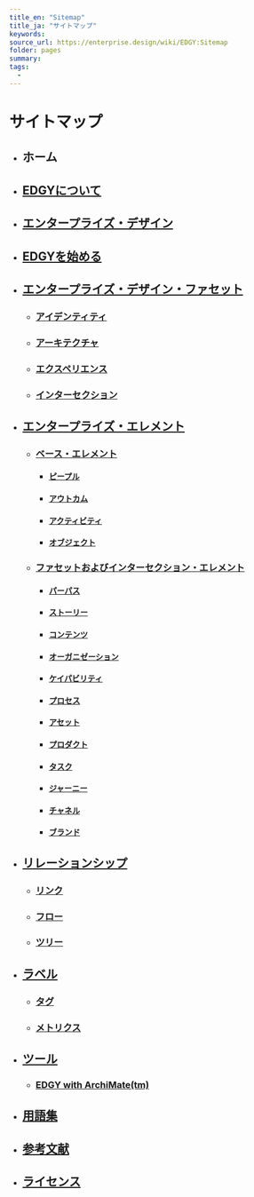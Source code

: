 ```yaml
---
title_en: "Sitemap"
title_ja: "サイトマップ"
keywords: 
source_url: https://enterprise.design/wiki/EDGY:Sitemap
folder: pages
summary:
tags: 
  - 
---
```

# サイトマップ
- ## ホーム
- ## [EDGYについて](/pages/about_EDGY_ja.md)
- ## [エンタープライズ・デザイン](/pages/enterprise_design_ja.md)
- ## [EDGYを始める](/pages/getting_started_ja.md)
- ## [エンタープライズ・デザイン・ファセット](/pages/enterprise_design_facets_ja/enterprise_design_facets_ja.md)
    - ### [アイデンティティ](/pages/enterprise_design_facets_ja/identity_ja.md)
    - ### [アーキテクチャ](/pages/enterprise_design_facets_ja/architecture_ja.md)
    - ### [エクスペリエンス](/pages/enterprise_design_facets_ja/experience_ja.md)
    - ### [インターセクション](/pages/enterprise_design_facets_ja/intersection_ja.md)
- ## [エンタープライズ・エレメント](/pages/enterprise_elements_ja/eneterprise_elements_ja.md)
    - ### [ベース・エレメント](/pages/enterprise_elements_ja/base_elements_ja/base_elements_ja.md)
        - #### [ピープル](/pages/enterprise_elements_ja/base_elements_ja/people_ja.md)
        - #### [アウトカム](/pages/enterprise_elements_ja/base_elements_ja/outcome_ja.md)
        - #### [アクティビティ](/pages/enterprise_elements_ja/base_elements_ja/activity_ja.md)
        - #### [オブジェクト](/pages/enterprise_elements_ja/base_elements_ja/object_ja.md)
    - ### [ファセットおよびインターセクション・エレメント](/pages/enterprise_elements_ja/facets_and_intersection_elements_ja/facets_and_intersection_elements_ja.md)
        - #### [パーパス](/pages/enterprise_elements_ja/facets_and_intersection_elements_ja/_identity/purpose_ja.md)
        - #### [ストーリー](/pages/enterprise_elements_ja/facets_and_intersection_elements_ja/_identity/story_ja.md)
        - #### [コンテンツ](/pages/enterprise_elements_ja/facets_and_intersection_elements_ja/_identity/content_ja.md)
        - #### [オーガニゼーション](/pages/enterprise_elements_ja/facets_and_intersection_elements_ja/_intersection/organization_ja.md)
        - #### [ケイパビリティ](/pages/enterprise_elements_ja/facets_and_intersection_elements_ja/_architecture/capability_ja.md)
        - #### [プロセス](/pages/enterprise_elements_ja/facets_and_intersection_elements_ja/_architecture/process_ja.md)
        - #### [アセット](/pages/enterprise_elements_ja/facets_and_intersection_elements_ja/_architecture/asset_ja.md)
        - #### [プロダクト](/pages/enterprise_elements_ja/facets_and_intersection_elements_ja/_intersection/product_ja.md)
        - #### [タスク](/pages/enterprise_elements_ja/facets_and_intersection_elements_ja/_experience/task_ja.md)
        - #### [ジャーニー](/pages/enterprise_elements_ja/facets_and_intersection_elements_ja/_experience/journey_ja.md)
        - #### [チャネル](enterprise_elements_ja/facets_and_intersection_elements_ja/_experience/channel_ja.md)
        - #### [ブランド](/pages/enterprise_elements_ja/facets_and_intersection_elements_ja/_intersection/brand_ja.md)
- ## [リレーションシップ](/pages//relationships_ja/relationships_ja.md)
    - ### [リンク](/pages/relationships_ja/link_ja.md)
    - ### [フロー](/pages/relationships_ja/flow_ja.md)
    - ### [ツリー](/pages/relationships_ja/tree_ja.md)
- ## [ラベル](/pages/labels_ja/labels_ja.md)
    - ### [タグ](/pages/labels_ja/tagging_ja.md)
    - ### [メトリクス](/pages/labels_ja/metrics_ja.md)
- ## [ツール](tools_ja/tools_ja.md)
    - ### [EDGY with ArchiMate(tm)](tools_ja/edgy_with_archimate_ja.md)
- ## [用語集](glossary_ja.md)
- ## [参考文献](references_ja.md)
- ## [ライセンス](license_ja.md)
